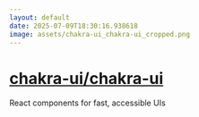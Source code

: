 ```yaml
---
layout: default
date: 2025-07-09T18:30:16.938618
image: assets/chakra-ui_chakra-ui_cropped.png
---
```


# [chakra-ui/chakra-ui](https://github.com/chakra-ui/chakra-ui)

React components for fast, accessible UIs
